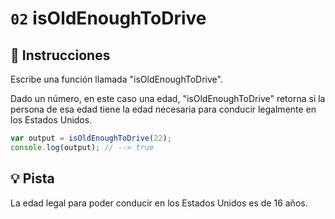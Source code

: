 # `02` isOldEnoughToDrive

## 📝 Instrucciones

Escribe una función llamada "isOldEnoughToDrive".

Dado un número, en este caso una edad, "isOldEnoughToDrive" retorna si la persona de esa edad tiene la edad necesaria para conducir legalmente en los Estados Unidos.

```javascript
var output = isOldEnoughToDrive(22);
console.log(output); // --> true
```

## 💡 Pista

La edad legal para poder conducir en los Estados Unidos es de 16 años.
